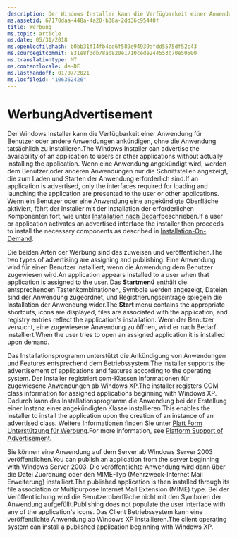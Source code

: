 ```yaml
---
description: Der Windows Installer kann die Verfügbarkeit einer Anwendung für Benutzer oder andere Anwendungen ankündigen, ohne die Anwendung tatsächlich zu installieren.
ms.assetid: 67170daa-448a-4a20-b38a-2dd36c95440f
title: Werbung
ms.topic: article
ms.date: 05/31/2018
ms.openlocfilehash: b0bb31f14fb4cd6f589e94939afdd5575df52c43
ms.sourcegitcommit: 831e8f3db78ab820e1710cede244553c70e50500
ms.translationtype: MT
ms.contentlocale: de-DE
ms.lasthandoff: 01/07/2021
ms.locfileid: "106362426"
---
```

# <a name="advertisement"></a><span data-ttu-id="1a035-103">Werbung</span><span class="sxs-lookup"><span data-stu-id="1a035-103">Advertisement</span></span>

<span data-ttu-id="1a035-104">Der Windows Installer kann die Verfügbarkeit einer Anwendung für Benutzer oder andere Anwendungen ankündigen, ohne die Anwendung tatsächlich zu installieren.</span><span class="sxs-lookup"><span data-stu-id="1a035-104">The Windows Installer can advertise the availability of an application to users or other applications without actually installing the application.</span></span> <span data-ttu-id="1a035-105">Wenn eine Anwendung angekündigt wird, werden dem Benutzer oder anderen Anwendungen nur die Schnittstellen angezeigt, die zum Laden und Starten der Anwendung erforderlich sind.</span><span class="sxs-lookup"><span data-stu-id="1a035-105">If an application is advertised, only the interfaces required for loading and launching the application are presented to the user or other applications.</span></span> <span data-ttu-id="1a035-106">Wenn ein Benutzer oder eine Anwendung eine angekündigte Oberfläche aktiviert, fährt der Installer mit der Installation der erforderlichen Komponenten fort, wie unter [Installation nach Bedarf](installation-on-demand.md)beschrieben.</span><span class="sxs-lookup"><span data-stu-id="1a035-106">If a user or application activates an advertised interface the installer then proceeds to install the necessary components as described in [Installation-On-Demand](installation-on-demand.md).</span></span>

<span data-ttu-id="1a035-107">Die beiden Arten der Werbung sind das zuweisen und veröffentlichen.</span><span class="sxs-lookup"><span data-stu-id="1a035-107">The two types of advertising are assigning and publishing.</span></span> <span data-ttu-id="1a035-108">Eine Anwendung wird für einen Benutzer installiert, wenn die Anwendung dem Benutzer zugewiesen wird.</span><span class="sxs-lookup"><span data-stu-id="1a035-108">An application appears installed to a user when that application is assigned to the user.</span></span> <span data-ttu-id="1a035-109">Das **Startmenü** enthält die entsprechenden Tastenkombinationen, Symbole werden angezeigt, Dateien sind der Anwendung zugeordnet, und Registrierungseinträge spiegeln die Installation der Anwendung wider.</span><span class="sxs-lookup"><span data-stu-id="1a035-109">The **Start** menu contains the appropriate shortcuts, icons are displayed, files are associated with the application, and registry entries reflect the application's installation.</span></span> <span data-ttu-id="1a035-110">Wenn der Benutzer versucht, eine zugewiesene Anwendung zu öffnen, wird er nach Bedarf installiert.</span><span class="sxs-lookup"><span data-stu-id="1a035-110">When the user tries to open an assigned application it is installed upon demand.</span></span>

<span data-ttu-id="1a035-111">Das Installationsprogramm unterstützt die Ankündigung von Anwendungen und Features entsprechend dem Betriebssystem.</span><span class="sxs-lookup"><span data-stu-id="1a035-111">The installer supports the advertisement of applications and features according to the operating system.</span></span> <span data-ttu-id="1a035-112">Der Installer registriert com-Klassen Informationen für zugewiesene Anwendungen ab Windows XP.</span><span class="sxs-lookup"><span data-stu-id="1a035-112">The installer registers COM class information for assigned applications beginning with Windows XP.</span></span> <span data-ttu-id="1a035-113">Dadurch kann das Installationsprogramm die Anwendung bei der Erstellung einer Instanz einer angekündigten Klasse installieren.</span><span class="sxs-lookup"><span data-stu-id="1a035-113">This enables the installer to install the application upon the creation of an instance of an advertised class.</span></span> <span data-ttu-id="1a035-114">Weitere Informationen finden Sie unter [Platt Form Unterstützung für Werbung](platform-support-of-advertisement.md).</span><span class="sxs-lookup"><span data-stu-id="1a035-114">For more information, see [Platform Support of Advertisement](platform-support-of-advertisement.md).</span></span>

<span data-ttu-id="1a035-115">Sie können eine Anwendung auf dem Server ab Windows Server 2003 veröffentlichen.</span><span class="sxs-lookup"><span data-stu-id="1a035-115">You can publish an application from the server beginning with Windows Server 2003.</span></span> <span data-ttu-id="1a035-116">Die veröffentlichte Anwendung wird dann über die Datei Zuordnung oder den MIME-Typ (Mehrzweck-Internet Mail Erweiterung) installiert.</span><span class="sxs-lookup"><span data-stu-id="1a035-116">The published application is then installed through its file association or Multipurpose Internet Mail Extension (MIME) type.</span></span> <span data-ttu-id="1a035-117">Bei der Veröffentlichung wird die Benutzeroberfläche nicht mit den Symbolen der Anwendung aufgefüllt.</span><span class="sxs-lookup"><span data-stu-id="1a035-117">Publishing does not populate the user interface with any of the application's icons.</span></span> <span data-ttu-id="1a035-118">Das Client Betriebssystem kann eine veröffentlichte Anwendung ab Windows XP installieren.</span><span class="sxs-lookup"><span data-stu-id="1a035-118">The client operating system can install a published application beginning with Windows XP.</span></span>

 

 



